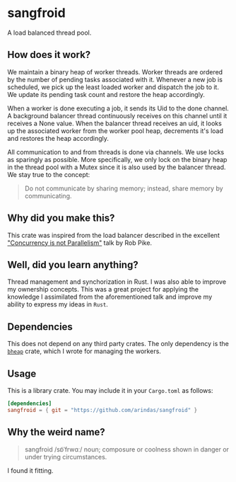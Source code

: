 # sangfroid

A load balanced thread pool.

## How does it work?

We maintain a binary heap of worker threads. Worker threads are ordered by the number of
pending tasks associated with it. Whenever a new job is scheduled, we pick up the least
loaded worker and dispatch the job to it. We update its pending task count and restore
the heap accordingly.

When a worker is done executing a job, it sends its Uid to the done channel. A background
balancer thread continuously receives on this channel until it receives a None value.
When the balancer thread receives an uid, it looks up the associated worker from the
worker pool heap, decrements it's load and restores the heap accordingly.

All communication to and from threads is done via channels. We use locks as sparingly as
possible. More specifically, we only lock on the binary heap in the thread pool with a
Mutex since it is also used by the balancer thread.
We stay true to the concept:
>Do not communicate by sharing memory; instead, share memory by communicating.

## Why did you make this?
This crate was inspired from the load balancer described in the excellent
["Concurrency is not Parallelism"](https://youtu.be/oV9rvDllKEg) talk by Rob Pike.

## Well, did you learn anything?
Thread management and synchorization in Rust. I was also able to improve my ownership concepts.
This was a great project for applying the knowledge I assimilated from the aforementioned
talk and improve my ability to express my ideas in `Rust`.

## Dependencies
This does not depend on any third party crates. The only dependency is the
[`bheap`](github.com/arindas/bheap) crate, which I wrote for managing the workers.

## Usage
This is a library crate. You may include it in your `Cargo.toml` as follows:
```toml
[dependencies]
sangfroid = { git = "https://github.com/arindas/sangfroid" }
```

## Why the weird name?
>sangfroid /sɒ̃ˈfrwɑː/ noun;
>composure or coolness shown in danger or under trying circumstances.

I found it fitting.
